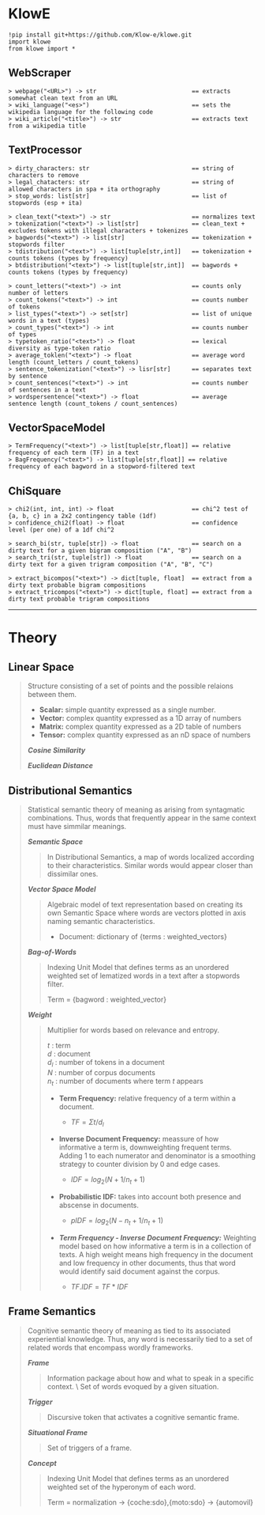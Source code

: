 

# KlowE
```
!pip install git+https://github.com/Klow-e/klowe.git
import klowe
from klowe import *
```


## WebScraper
```
> webpage("<URL>") -> str                           == extracts somewhat clean text from an URL
> wiki_language("<es>")                             == sets the wikipedia language for the following code
> wiki_article("<title>") -> str                    == extracts text from a wikipedia title
```


## TextProcessor
```
> dirty_characters: str                             == string of characters to remove
> legal_chatacters: str                             == string of allowed characters in spa + ita orthography
> stop_words: list[str]                             == list of stopwords (esp + ita)

> clean_text("<text>") -> str                       == normalizes text
> tokenization("<text>") -> list[str]               == clean_text + excludes tokens with illegal characters + tokenizes
> bagwords("<text>") -> list[str]                   == tokenization + stopwords filter
> tdistribution("<text>") -> list[tuple[str,int]]   == tokenization + counts tokens (types by frequency)
> btdistribution("<text>") -> list[tuple[str,int]]  == bagwords + counts tokens (types by frequency)

> count_letters("<text>") -> int                    == counts only number of letters
> count_tokens("<text>") -> int                     == counts number of tokens
> list_types("<text>") -> set[str]                  == list of unique words in a text (types)
> count_types("<text>") -> int                      == counts number of types
> typetoken_ratio("<text>") -> float                == lexical diversity as type-token ratio
> average_toklen("<text>") -> float                 == average word length (count_letters / count_tokens)
> sentence_tokenization("<text>") -> lisr[str]      == separates text by sentence
> count_sentences("<text>") -> int                  == counts number of sentences in a text
> wordspersentence("<text>") -> float               == average sentence length (count_tokens / count_sentences)
```


## VectorSpaceModel
```
> TermFrequency("<text>") -> list[tuple[str,float]] == relative frequency of each term (TF) in a text
> BagFrequency("<text>") -> list[tuple[str,float]] == relative frequency of each bagword in a stopword-filtered text
```


## ChiSquare
```
> chi2(int, int, int) -> float                      == chi^2 test of {a, b, c} in a 2x2 contingency table (1df)
> confidence_chi2(float) -> float                   == confidence level (per one) of a 1df chi^2

> search_bi(str, tuple[str]) -> float               == search on a dirty text for a given bigram composition ("A", "B")
> search_tri(str, tuple[str]) -> float              == search on a dirty text for a given trigram composition ("A", "B", "C")

> extract_bicompos("<text>") -> dict[tuple, float]  == extract from a dirty text probable bigram compositions
> extract_tricompos("<text>") -> dict[tuple, float] == extract from a dirty text probable trigram compositions
```


---


# Theory


## Linear Space
>
> Structure consisting of a set of points and the possible relaions between them.
> * **Scalar:** simple quantity expressed as a single number.
> * **Vector:** complex quantity expressed as a 1D array of numbers
> * **Matrix:** complex quantity expressed as a 2D table of numbers
> * **Tensor:** complex quantity expressed as an nD space of numbers
>
> _**Cosine Similarity**_
>> 
>
> _**Euclidean Distance**_
>> 


## Distributional Semantics
>
> Statistical semantic theory of meaning as arising from syntagmatic combinations.
> Thus, words that frequently appear in the same context must have simmilar meanings. 
>
> _**Semantic Space**_
>> In Distributional Semantics, a map of words localized according to their characteristics. Similar words would appear closer than dissimilar ones.
>
> _**Vector Space Model**_
>> Algebraic model of text representation based on creating its own Semantic Space where words are vectors plotted in axis naming semantic characteristics.
>> * Document: dictionary of {terms : weighted_vectors}
>
> _**Bag-of-Words**_
>> Indexing Unit Model that defines terms as an unordered weighted set of lematized words in a text after a stopwords filter.
>>
>> Term =  {bagword : weighted_vector}
>  
> _**Weight**_
>> Multiplier for words based on relevance and entropy.
>>  
>> $t$ : term  
>> $d$ : document  
>> $d_l$ : number of tokens in a document  
>> $N$ : number of corpus documents  
>> $n_t$ : number of documents where term $t$ appears
>>  
>> * **Term Frequency:** relative frequency of a term within a document.
>>    * $TF = Σt / d_l$
>>  
>> * **Inverse Document Frequency:** meassure of how informative a term is, downweighting frequent terms. Adding $1$ to each numerator and denominator is a smoothing strategy to counter division by $0$ and edge cases.
>>    * $IDF = log_2( N + 1 / n_t + 1 )$
>>  
>> * **Probabilistic IDF:** takes into account both presence and abscense in documents.
>>    * $pIDF = log_2( N-n_t + 1 / n_t + 1 )$
>>  
>> * _**Term Frequency - Inverse Document Frequency:**_ Weighting model based on how informative a term is in a collection of texts. A high weight means high frequency in the document and low frequency in other documents, thus that word would identify said document against the corpus.
>>    * $TF.IDF = TF * IDF$
>>  


## Frame Semantics
>
> Cognitive semantic theory of meaning as tied to its associated experiential knowledge.
> Thus, any word is necessarily tied to a set of related words that encompass wordly frameworks.
>
> _**Frame**_
>> Information package about how and what to speak in a specific context. \\
>> Set of words evoqued by a given situation.
>
> _**Trigger**_
>> Discursive token that activates a cognitive semantic frame.
>
> _**Situational Frame**_
>> Set of triggers of a frame.
> 
> _**Concept**_
>> Indexing Unit Model that defines terms as an unordered weighted set of the hyperonym of each word.
>>
>> Term = normalization → {coche:sdo},{moto:sdo} → {automovil}

